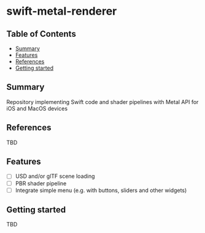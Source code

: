 # swift-metal-renderer

## Table of Contents

+ [Summary](#summary)
+ [Features](#features)
+ [References](#references)
+ [Getting started](#getting-started)

## Summary

Repository implementing Swift code and shader pipelines with Metal API for iOS and MacOS devices

## References

TBD

## Features

- [ ] USD and/or glTF scene loading
- [ ] PBR shader pipeline
- [ ] Integrate simple menu (e.g. with buttons, sliders and other widgets)

## Getting started

TBD
